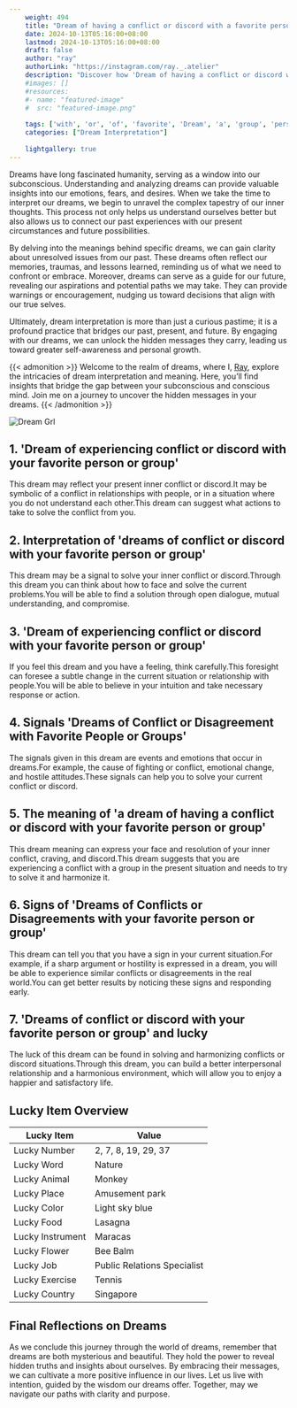 ```yaml
---
    weight: 494
    title: "Dream of having a conflict or discord with a favorite person or a group"  # Assuming 'title' column exists
    date: 2024-10-13T05:16:00+08:00
    lastmod: 2024-10-13T05:16:00+08:00
    draft: false
    author: "ray"
    authorLink: "https://instagram.com/ray._.atelier"
    description: "Discover how 'Dream of having a conflict or discord with a favorite person or a group' can interpret your future and uncover its significant meanings in your life."
    #images: []
    #resources:
    #- name: "featured-image"
    #  src: "featured-image.png"
    
    tags: ['with', 'or', 'of', 'favorite', 'Dream', 'a', 'group', 'person', 'conflict', 'discord', 'having']
    categories: ["Dream Interpretation"]
    
    lightgallery: true
---
```

    
Dreams have long fascinated humanity, serving as a window into our subconscious. Understanding and analyzing dreams can provide valuable insights into our emotions, fears, and desires. When we take the time to interpret our dreams, we begin to unravel the complex tapestry of our inner thoughts. This process not only helps us understand ourselves better but also allows us to connect our past experiences with our present circumstances and future possibilities.

By delving into the meanings behind specific dreams, we can gain clarity about unresolved issues from our past. These dreams often reflect our memories, traumas, and lessons learned, reminding us of what we need to confront or embrace. Moreover, dreams can serve as a guide for our future, revealing our aspirations and potential paths we may take. They can provide warnings or encouragement, nudging us toward decisions that align with our true selves.

Ultimately, dream interpretation is more than just a curious pastime; it is a profound practice that bridges our past, present, and future. By engaging with our dreams, we can unlock the hidden messages they carry, leading us toward greater self-awareness and personal growth.

{{< admonition >}}
Welcome to the realm of dreams, where I, [Ray](https://instagram.com/ray._.atelier), explore the intricacies of dream interpretation and meaning. Here, you’ll find insights that bridge the gap between your subconscious and conscious mind. Join me on a journey to uncover the hidden messages in your dreams.
{{< /admonition >}}

![Dream Grl](https://cdn.pixabay.com/photo/2017/11/02/03/35/gothic-2910057_1280.jpg "Dream Grl")

## 1. 'Dream of experiencing conflict or discord with your favorite person or group'
This dream may reflect your present inner conflict or discord.It may be symbolic of a conflict in relationships with people, or in a situation where you do not understand each other.This dream can suggest what actions to take to solve the conflict from you.

## 2. Interpretation of 'dreams of conflict or discord with your favorite person or group'
This dream may be a signal to solve your inner conflict or discord.Through this dream you can think about how to face and solve the current problems.You will be able to find a solution through open dialogue, mutual understanding, and compromise.

## 3. 'Dream of experiencing conflict or discord with your favorite person or group'
If you feel this dream and you have a feeling, think carefully.This foresight can foresee a subtle change in the current situation or relationship with people.You will be able to believe in your intuition and take necessary response or action.

## 4. Signals 'Dreams of Conflict or Disagreement with Favorite People or Groups'
The signals given in this dream are events and emotions that occur in dreams.For example, the cause of fighting or conflict, emotional change, and hostile attitudes.These signals can help you to solve your current conflict or discord.

## 5. The meaning of 'a dream of having a conflict or discord with your favorite person or group'
This dream meaning can express your face and resolution of your inner conflict, craving, and discord.This dream suggests that you are experiencing a conflict with a group in the present situation and needs to try to solve it and harmonize it.

## 6. Signs of 'Dreams of Conflicts or Disagreements with your favorite person or group'
This dream can tell you that you have a sign in your current situation.For example, if a sharp argument or hostility is expressed in a dream, you will be able to experience similar conflicts or disagreements in the real world.You can get better results by noticing these signs and responding early.

## 7. 'Dreams of conflict or discord with your favorite person or group' and lucky
The luck of this dream can be found in solving and harmonizing conflicts or discord situations.Through this dream, you can build a better interpersonal relationship and a harmonious environment, which will allow you to enjoy a happier and satisfactory life.

## Lucky Item Overview
| Lucky Item          | Value              |
|---------------|--------------------|
| Lucky Number        | 2, 7, 8, 19, 29, 37  |
| Lucky Word          | Nature |
| Lucky Animal        | Monkey |
| Lucky Place         | Amusement park     |
| Lucky Color         | Light sky blue     |
| Lucky Food          | Lasagna      |
| Lucky Instrument    | Maracas |
| Lucky Flower        | Bee Balm    |
| Lucky Job           | Public Relations Specialist       |
| Lucky Exercise      | Tennis  |
| Lucky Country       | Singapore    |


##  Final Reflections on Dreams

As we conclude this journey through the world of dreams, remember that dreams are both mysterious and beautiful. They hold the power to reveal hidden truths and insights about ourselves. By embracing their messages, we can cultivate a more positive influence in our lives. Let us live with intention, guided by the wisdom our dreams offer. Together, may we navigate our paths with clarity and purpose.
